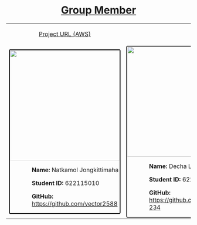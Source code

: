 <table style=" text-align:center; margin-left: auto; margin-right: auto;">
<h1 style="text-align:center"><u>Group Member</u></h1>
  <tr>
    <td>

  [Project URL (AWS)](http://54.208.226.254:8001/)
    
  </td>
    </tr>
<tr>
  
<td>
  
<div style="border: 2px solid black; border-radius: 1%;">
<a href="https://github.com/vector2588" target="blank"><img src="https://avatars.githubusercontent.com/u/59726607?v=4" width="300px" height="300px"></a>
<p style="text-align: start; margin-left: 20%;"><b>Name:</b> Natkamol Jongkittimaha</p>	
<p style="text-align: start; margin-left: 20%;"><b>Student ID:</b> 622115010</p>
<p style="text-align: start; margin-left: 20%;"><b>GitHub: </b><a href="https://github.com/vector2588" target="blank">https://github.com/vector2588</a></p>
</div>
</td>
<td>
<div style="border: 2px solid black; border-radius: 1%;">
<a href="https://github.com/blackneko1234" target="blank"><img src="https://avatars.githubusercontent.com/u/59678774?v=4"  width="300px" height="300px"></a>
<p style="text-align: start; margin-left: 20%;"><b>Name:</b> Decha Laowraddecha</p>	
<p style="text-align: start; margin-left: 20%;"><b>Student ID:</b> 622115011</p>
<p style="text-align: start; margin-left: 20%;"><b>GitHub: </b><a href="https://github.com/blackneko1234" target="blank">https://github.com/blackneko1234</a></p>
</div>
</td>
<tr>
</table>

